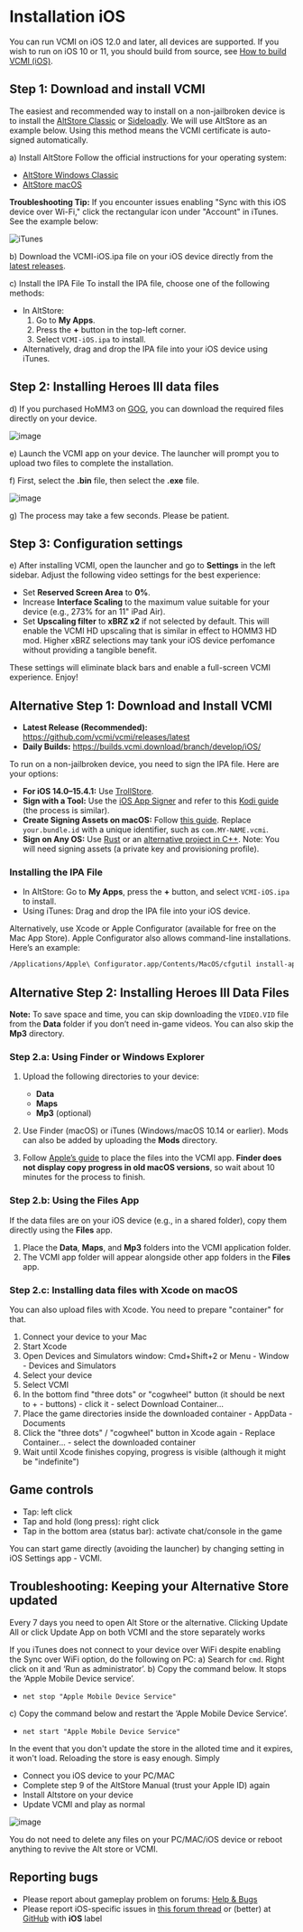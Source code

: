 # Installation iOS

You can run VCMI on iOS 12.0 and later, all devices are supported. If you wish to run on iOS 10 or 11, you should build from source, see [How to build VCMI (iOS)](../developers/Building_iOS.md).

## Step 1: Download and install VCMI

The easiest and recommended way to install on a non-jailbroken device is to install the [AltStore Classic](https://altstore.io/) or [Sideloadly](https://sideloadly.io/). We will use AltStore as an example below. Using this method means the VCMI certificate is auto-signed automatically.

a) Install AltStore
Follow the official instructions for your operating system:
- [AltStore Windows Classic](https://faq.altstore.io/altstore-classic/how-to-install-altstore-windows)
- [AltStore macOS](https://faq.altstore.io/altstore-classic/how-to-install-altstore-macos)

**Troubleshooting Tip:** If you encounter issues enabling "Sync with this iOS device over Wi-Fi," click the rectangular icon under "Account" in iTunes. See the example below:

![iTunes](https://vcmi.eu/players/images/itunes.jpg)

b) Download the VCMI-iOS.ipa file on your iOS device directly from the [latest releases](https://github.com/vcmi/vcmi/releases/latest).

c) Install the IPA File
To install the IPA file, choose one of the following methods:
- In AltStore:
  1. Go to **My Apps**.
  2. Press the **+** button in the top-left corner.
  3. Select `VCMI-iOS.ipa` to install.
- Alternatively, drag and drop the IPA file into your iOS device using iTunes.

## Step 2: Installing Heroes III data files

d) If you purchased HoMM3 on [GOG](https://www.gog.com/de/game/heroes_of_might_and_magic_3_complete_edition), you can download the required files directly on your device.

![image](https://github.com/user-attachments/assets/8fef1026-9db6-418b-adc9-0bcd39e93adf)

e) Launch the VCMI app on your device. The launcher will prompt you to upload two files to complete the installation.

f) First, select the **.bin** file, then select the **.exe** file.

![image](https://github.com/user-attachments/assets/9a02a76f-bb2e-45ad-b2fe-ffd97112021f)

g) The process may take a few seconds. Please be patient.

## Step 3: Configuration settings
e) After installing VCMI, open the launcher and go to **Settings** in the left sidebar. Adjust the following video settings for the best experience:

- Set **Reserved Screen Area** to **0%**.
- Increase **Interface Scaling** to the maximum value suitable for your device (e.g., 273% for an 11" iPad Air).
- Set **Upscaling filter** to **xBRZ x2** if not selected by default. This will enable the VCMI HD upscaling that is similar in effect to HOMM3 HD mod. Higher xBRZ selections may tank your iOS device perfomance without providing a tangible benefit.

These settings will eliminate black bars and enable a full-screen VCMI experience. Enjoy!

## Alternative Step 1: Download and Install VCMI

- **Latest Release (Recommended):** <https://github.com/vcmi/vcmi/releases/latest>
- **Daily Builds:** <https://builds.vcmi.download/branch/develop/iOS/>

To run on a non-jailbroken device, you need to sign the IPA file. Here are your options:

- **For iOS 14.0–15.4.1:** Use [TrollStore](https://github.com/opa334/TrollStore).
- **Sign with a Tool:** Use the [iOS App Signer](https://dantheman827.github.io/ios-app-signer/) and refer to this [Kodi guide](https://forum.kodi.tv/showthread.php?tid=245978) (the process is similar).
- **Create Signing Assets on macOS:** Follow [this guide](https://github.com/kambala-decapitator/xcode-auto-signing-assets). Replace `your.bundle.id` with a unique identifier, such as `com.MY-NAME.vcmi`.
- **Sign on Any OS:** Use [Rust](https://github.com/indygreg/PyOxidizer/tree/main/tugger-code-signing) or an [alternative project in C++](https://github.com/zhlynn/zsign). Note: You will need signing assets (a private key and provisioning profile).

### Installing the IPA File
- In AltStore: Go to **My Apps**, press the **+** button, and select `VCMI-iOS.ipa` to install.
- Using iTunes: Drag and drop the IPA file into your iOS device.

Alternatively, use Xcode or Apple Configurator (available for free on the Mac App Store). Apple Configurator also allows command-line installations. Here’s an example:

```sh
/Applications/Apple\ Configurator.app/Contents/MacOS/cfgutil install-app ~/Desktop/vcmi.ipa
```

## Alternative Step 2: Installing Heroes III Data Files

**Note:** To save space and time, you can skip downloading the `VIDEO.VID` file from the **Data** folder if you don’t need in-game videos. You can also skip the **Mp3** directory.

### Step 2.a: Using Finder or Windows Explorer

1. Upload the following directories to your device:
   - **Data**
   - **Maps**
   - **Mp3** (optional)

2. Use Finder (macOS) or iTunes (Windows/macOS 10.14 or earlier). Mods can also be added by uploading the **Mods** directory.

3. Follow [Apple’s guide](https://support.apple.com/en-us/HT210598) to place the files into the VCMI app. **Finder does not display copy progress in old macOS versions**, so wait about 10 minutes for the process to finish.

### Step 2.b: Using the Files App

If the data files are on your iOS device (e.g., in a shared folder), copy them directly using the **Files** app.

1. Place the **Data**, **Maps**, and **Mp3** folders into the VCMI application folder.
2. The VCMI app folder will appear alongside other app folders in the **Files** app.

### Step 2.c: Installing data files with Xcode on macOS

You can also upload files with Xcode. You need to prepare "container" for that.

1. Connect your device to your Mac
2. Start Xcode
3. Open Devices and Simulators window: Cmd+Shift+2 or Menu - Window - Devices and Simulators
4. Select your device
5. Select VCMI
6. In the bottom find "three dots" or "cogwheel" button (it should be next to + - buttons) - click it - select Download Container... 
7. Place the game directories inside the downloaded container - AppData - Documents
8. Click the "three dots" / "cogwheel" button in Xcode again - Replace Container... - select the downloaded container
9. Wait until Xcode finishes copying, progress is visible (although it might be "indefinite")

## Game controls

- Tap: left click
- Tap and hold (long press): right click
- Tap in the bottom area (status bar): activate chat/console in the game

You can start game directly (avoiding the launcher) by changing setting in iOS Settings app - VCMI.

## Troubleshooting: Keeping your Alternative Store updated

Every 7 days you need to open Alt Store or the alternative. Clicking Update All or click Update App on both VCMI and the store separately works

If you iTunes does not connect to your device over WiFi despite enabling the Sync over WiFi option, do the following on PC:
a) Search for `cmd`. Right click on it and ‘Run as administrator’.
b) Copy the command below. It stops the ‘Apple Mobile Device service’.
-     net stop "Apple Mobile Device Service"
c) Copy the command below and restart the ‘Apple Mobile Device Service’.
-     net start "Apple Mobile Device Service"

In the event that you don't update the store in the alloted time and it expires, it won't load. Reloading the store is easy enough. Simply

- Connect you iOS device to your PC/MAC
- Complete step 9 of the AltStore Manual (trust your Apple ID) again
- Install Altstore on your device
- Update VCMI and play as normal

![image](https://github.com/user-attachments/assets/836c9a2e-7830-46eb-ab54-ef9dbb34c8f4)

You do not need to delete any files on your PC/MAC/iOS device or reboot anything to revive the Alt store or VCMI.

## Reporting bugs

- Please report about gameplay problem on forums: [Help & Bugs](https://forum.vcmi.eu/c/international-board/help-bugs)
- Please report iOS-specific issues in [this forum thread](https://forum.vcmi.eu/t/ios-port/820) or (better) at [GitHub](https://github.com/vcmi/vcmi/issues) with **iOS** label
